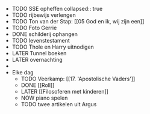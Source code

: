 - TODO SSE opheffen
  collapsed:: true
- TODO rijbewijs verlengen
- TODO Ton van der Stap: [[05 God en ik, wij zijn een]]
- TODO Foto Gerrie
- DONE schilderij ophangen
- TODO levenstestament
- TODO Thole en Harry uitnodigen
- LATER Tunnel boeken
- LATER overnachting
-
- Elke dag
	- TODO Veerkamp: [[17. 'Apostolische Vaders']]
	- DONE [[Roll]]
	- LATER [[Filosoferen met kinderen]]
	- NOW piano spelen
	- TODO twee artikelen uit Argus